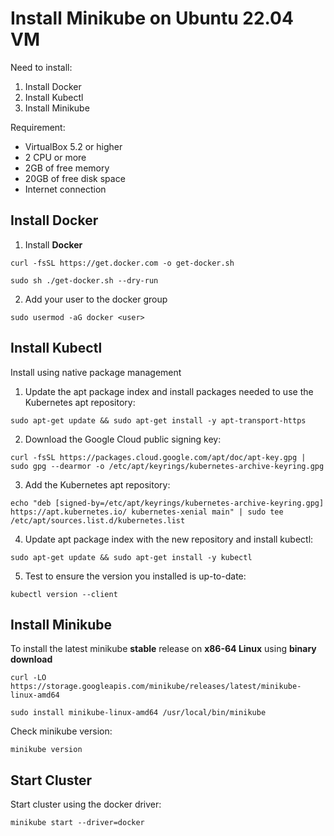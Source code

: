 # Install Minikube on Ubuntu 22.04 VM

Need to install:

1. Install Docker
1. Install Kubectl
1. Install Minikube

Requirement:

- VirtualBox 5.2 or higher
- 2 CPU or more
- 2GB of free memory
- 20GB of free disk space
- Internet connection

## Install Docker

1. Install **Docker**

```
curl -fsSL https://get.docker.com -o get-docker.sh

sudo sh ./get-docker.sh --dry-run
```

2. Add your user to the docker group

```
sudo usermod -aG docker <user>
```

## Install Kubectl

Install using native package management

1. Update the apt package index and install packages needed to use the Kubernetes apt repository:

```
sudo apt-get update && sudo apt-get install -y apt-transport-https
```

2. Download the Google Cloud public signing key:

```
curl -fsSL https://packages.cloud.google.com/apt/doc/apt-key.gpg | sudo gpg --dearmor -o /etc/apt/keyrings/kubernetes-archive-keyring.gpg
```

3. Add the Kubernetes apt repository:

```
echo "deb [signed-by=/etc/apt/keyrings/kubernetes-archive-keyring.gpg] https://apt.kubernetes.io/ kubernetes-xenial main" | sudo tee /etc/apt/sources.list.d/kubernetes.list
```

4. Update apt package index with the new repository and install kubectl:

```
sudo apt-get update && sudo apt-get install -y kubectl
```

5. Test to ensure the version you installed is up-to-date:

```
kubectl version --client
```

## Install Minikube

To install the latest minikube **stable** release on **x86-64 Linux** using **binary download**

```
curl -LO https://storage.googleapis.com/minikube/releases/latest/minikube-linux-amd64

sudo install minikube-linux-amd64 /usr/local/bin/minikube
```

Check minikube version:

```
minikube version
```


## Start Cluster
Start cluster using the docker driver:

```
minikube start --driver=docker
```
